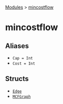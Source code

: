 [Modules](../index.md) > [mincostflow]()

# mincostflow

## Aliases

- `Cap = Int`
- `Cost = Int`

## Structs

- [`Edge`](./Edge.md)
- [`MCFGraph`](./MCFGraph.md)
